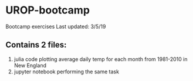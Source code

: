 # UROP-bootcamp
Bootcamp exercises 
Last updated: 3/5/19

## Contains 2 files: 
1. julia code plotting average daily temp for each month from 1981-2010 in New England
2. jupyter notebook performing the same task


